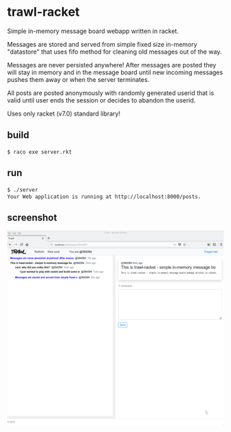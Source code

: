 # trawl-racket
Simple in-memory message board webapp written in racket.

Messages are stored and served from simple fixed size in-memory "datastore" that
uses fifo method for cleaning old messages out of the way. 

Messages are never persisted anywhere! After messages are posted they will stay in memory and
in the message board until new incoming messages pushes them away or when the server terminates.

All posts are posted anonymously with randomly generated userid that is valid until user ends
the session or decides to abandon the userid.

Uses only racket (v7.0) standard library!

## build
```
$ raco exe server.rkt
```
## run
```
$ ./server
Your Web application is running at http://localhost:8000/posts.
```
## screenshot

![screenshot](screenshot.png)
